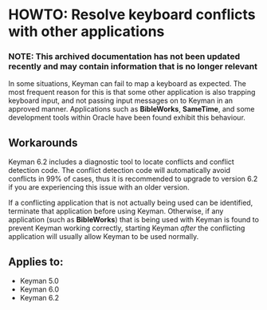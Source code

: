 # HOWTO: Resolve keyboard conflicts with other applications

### **NOTE**: This archived documentation has not been updated recently and may contain information that is no longer relevant

In some situations, Keyman can fail to map a keyboard as expected.
The most frequent reason for this is that some other application is also trapping keyboard input, and not passing input messages on to Keyman in an approved manner.  Applications such as **BibleWorks**, **SameTime**, and some development tools within Oracle have been found exhibit this behaviour. 

## Workarounds

Keyman 6.2 includes a diagnostic tool to locate conflicts and conflict detection code.  The conflict detection code will automatically avoid conflicts in 99% of cases, thus it is recommended to upgrade to version 6.2 if you are experiencing this issue with an older version.

If a conflicting application that is not actually being used can be identified, terminate that application before using Keyman.  Otherwise, if any application (such as **BibleWorks**) that 
is being used with Keyman is found to prevent Keyman working correctly, starting Keyman _after_ the conflicting application will usually allow Keyman to be used normally.


## Applies to:
* Keyman 5.0
* Keyman 6.0
* Keyman 6.2